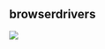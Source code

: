 ## browserdrivers

[![](https://jitpack.io/v/d10xa/browserdrivers.svg)](https://jitpack.io/#d10xa/browserdrivers)

